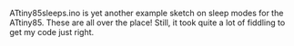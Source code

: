 ATtiny85sleeps.ino is yet another example sketch on sleep modes for the ATtiny85. These are all over the place! Still, it took quite a lot of fiddling to get my code just right.
